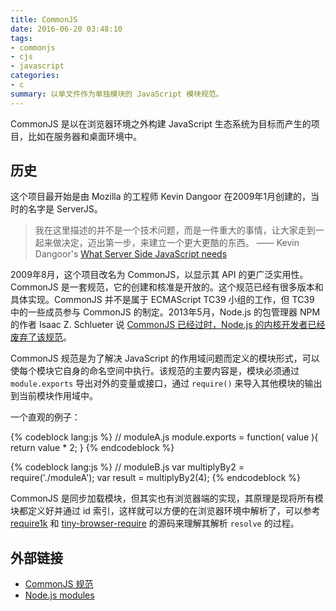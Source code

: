 ```yaml
---
title: CommonJS
date: 2016-06-20 03:48:10
tags:
- commonjs
- cjs
- javascript
categories:
- c
summary: 以单文件作为单独模块的 JavaScript 模块规范。
---
```

CommonJS 是以在浏览器环境之外构建 JavaScript 生态系统为目标而产生的项目，比如在服务器和桌面环境中。

## 历史

这个项目最开始是由 Mozilla 的工程师 Kevin Dangoor 在2009年1月创建的，当时的名字是 ServerJS。

> 我在这里描述的并不是一个技术问题，而是一件重大的事情，让大家走到一起来做决定，迈出第一步，来建立一个更大更酷的东西。 —— Kevin Dangoor's [What Server Side JavaScript needs](http://www.blueskyonmars.com/2009/01/29/what-server-side-javascript-needs/)

2009年8月，这个项目改名为 CommonJS，以显示其 API 的更广泛实用性。CommonJS 是一套规范，它的创建和核准是开放的。这个规范已经有很多版本和具体实现。CommonJS 并不是属于 ECMAScript TC39 小组的工作，但 TC39 中的一些成员参与 CommonJS 的制定。2013年5月，Node.js 的包管理器 NPM 的作者 Isaac Z. Schlueter 说 [CommonJS 已经过时，Node.js 的内核开发者已经废弃了该规范](https://github.com/nodejs/node-v0.x-archive/issues/5132#issuecomment-15432598)。

CommonJS 规范是为了解决 JavaScript 的作用域问题而定义的模块形式，可以使每个模块它自身的命名空间中执行。该规范的主要内容是，模块必须通过 `module.exports` 导出对外的变量或接口，通过 `require()` 来导入其他模块的输出到当前模块作用域中。

一个直观的例子：

{% codeblock lang:js %}
// moduleA.js
module.exports = function( value ){
  return value * 2;
}
{% endcodeblock %}

{% codeblock lang:js %}
// moduleB.js
var multiplyBy2 = require('./moduleA');
var result = multiplyBy2(4);
{% endcodeblock %}

CommonJS 是同步加载模块，但其实也有浏览器端的实现，其原理是现将所有模块都定义好并通过 id 索引，这样就可以方便的在浏览器环境中解析了，可以参考 [require1k](https://github.com/Stuk/require1k) 和 [tiny-browser-require](https://github.com/ruanyf/tiny-browser-require) 的源码来理解其解析 `resolve` 的过程。

## 外部链接

- [CommonJS 规范](http://javascript.ruanyifeng.com/nodejs/module.html)
- [Node.js modules](https://nodejs.org/docs/latest/api/modules.html)
